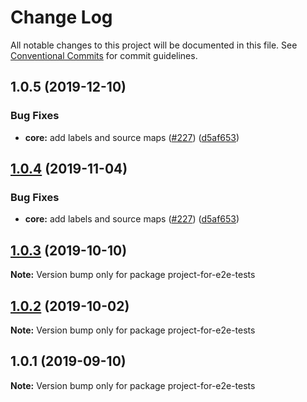 # Change Log

All notable changes to this project will be documented in this file.
See [Conventional Commits](https://conventionalcommits.org) for commit guidelines.

## 1.0.5 (2019-12-10)


### Bug Fixes

* **core:** add labels and source maps ([#227](https://github.com/frontity/frontity/issues/227)) ([d5af653](https://github.com/frontity/frontity/commit/d5af653))





## [1.0.4](https://github.com/frontity/frontity/compare/project-for-e2e-tests@1.0.3...project-for-e2e-tests@1.0.4) (2019-11-04)


### Bug Fixes

* **core:** add labels and source maps ([#227](https://github.com/frontity/frontity/issues/227)) ([d5af653](https://github.com/frontity/frontity/commit/d5af653))





## [1.0.3](https://github.com/frontity/frontity/compare/project-for-e2e-tests@1.0.2...project-for-e2e-tests@1.0.3) (2019-10-10)

**Note:** Version bump only for package project-for-e2e-tests





## [1.0.2](https://github.com/frontity/frontity/compare/project-for-e2e-tests@1.0.1...project-for-e2e-tests@1.0.2) (2019-10-02)

**Note:** Version bump only for package project-for-e2e-tests





## 1.0.1 (2019-09-10)

**Note:** Version bump only for package project-for-e2e-tests
